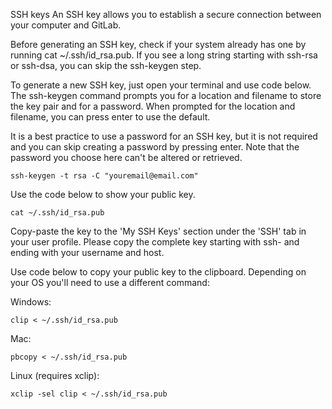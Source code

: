 SSH keys
An SSH key allows you to establish a secure connection between your computer and GitLab.

Before generating an SSH key, check if your system already has one by running cat ~/.ssh/id_rsa.pub. If you see a long string starting with ssh-rsa or ssh-dsa, you can skip the ssh-keygen step.

To generate a new SSH key, just open your terminal and use code below. The ssh-keygen command prompts you for a location and filename to store the key pair and for a password. When prompted for the location and filename, you can press enter to use the default.

It is a best practice to use a password for an SSH key, but it is not required and you can skip creating a password by pressing enter. Note that the password you choose here can't be altered or retrieved.

```
ssh-keygen -t rsa -C "youremail@email.com"
```

Use the code below to show your public key.

```
cat ~/.ssh/id_rsa.pub
```

Copy-paste the key to the 'My SSH Keys' section under the 'SSH' tab in your user profile. Please copy the complete key starting with ssh- and ending with your username and host.

Use code below to copy your public key to the clipboard. Depending on your OS you'll need to use a different command:

Windows:
```
clip < ~/.ssh/id_rsa.pub
```

Mac:
```
pbcopy < ~/.ssh/id_rsa.pub
```
Linux (requires xclip):

```
xclip -sel clip < ~/.ssh/id_rsa.pub
```

